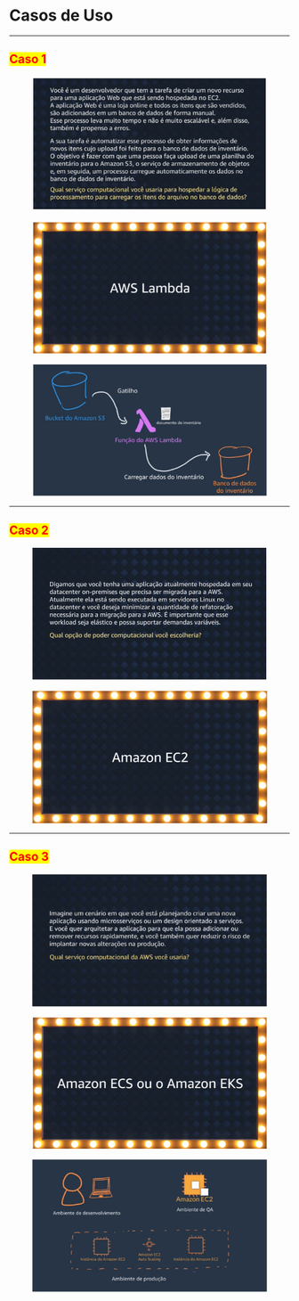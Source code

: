 # Casos de Uso

***

## <mark style="color:red;">Caso 1</mark>

<figure><img src="../../.gitbook/assets/image (34) (1) (1).png" alt=""><figcaption></figcaption></figure>

<figure><img src="../../.gitbook/assets/image (35) (1) (1).png" alt=""><figcaption></figcaption></figure>

<figure><img src="../../.gitbook/assets/image (36) (1).png" alt=""><figcaption></figcaption></figure>

***

## <mark style="color:red;">Caso 2</mark>

<figure><img src="../../.gitbook/assets/image (26) (1) (1) (1).png" alt=""><figcaption></figcaption></figure>

<figure><img src="../../.gitbook/assets/image (27) (1) (1) (1).png" alt=""><figcaption></figcaption></figure>

***

## <mark style="color:red;">Caso 3</mark>

<figure><img src="../../.gitbook/assets/image (37) (1).png" alt=""><figcaption></figcaption></figure>

<figure><img src="../../.gitbook/assets/image (38) (1).png" alt=""><figcaption></figcaption></figure>

<figure><img src="../../.gitbook/assets/image (39) (1).png" alt=""><figcaption></figcaption></figure>
